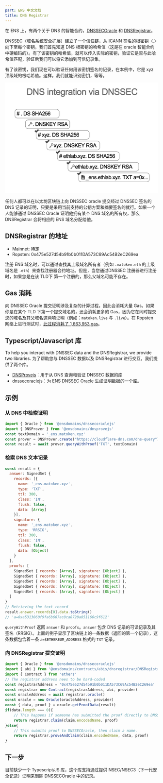 ```yaml
---
part: ENS 中文文档
title: DNS Registrar
---
```


在 ENS 上，有两个关于 DNS 的智能合约，[DNSSECOracle](https://github.com/ensdomains/dnssec-oracle) 和 [DNSRegistrar](https://github.com/ensdomains/dnsregistrar)。

<!-- DNSSEC (The Domain Name System Security Extensions) establishes a chain of trust from the root key which signed by ICANN (.) and down through each key. We start off knowing the hash of the root key of DNS (this is hard coded in the smart contract oracle). Given the hashes of that key, we can pass in the actual key, we can verify that it matches the hash and we can add it to the set of the trusted records.

Given that key, we can now verify any record that is signed with that key, so in this case, it’s the hash of the root of the xyz top level domain. Given that, we can recognize the key, and so on and so forth. -->

DNSSEC（域名系统安全扩展）建立了一个信任链，从 ICANN 签名的根密钥（.）向下至每个密钥。我们首先知道 DNS 根密钥的哈希值（这是在 oracle 智能合约中硬编码的）。有了该密钥的哈希值，就可以传入实际的密钥，验证它是否与此哈希值匹配，验证后我们可以将它添加到可信记录集。

有了该密钥，我们现在可以验证任何用该密钥签名的记录，在本例中，它是 xyz 顶级域的根哈希值。这样，我们就能识别密钥，等等。

![](/images/docs/dnsprovejs-diagram.png)

任何人都可以在以太坊区块链上向 DNSSEC oracle 提交经过 DNSSEC 签名的 DNS 记录的证明，只要是采用当前支持的公钥方案和摘要签名的就行。如果一个人能够通过 DNSSEC Oracle 证明他拥有某个 DNS 域名的所有权，那么 DNSRegistrar 会将相应的 ENS 域名分配给他。

## DNSRegistrar 的地址

- Mainnet: 待定
- Ropsten: 0x475e527d54b91b0b011DA573C69Ac54B2eC269ea

注册 ENS 域名时，可以通过查找其上级域名所有者（例如 `.matoken.eth` 的上级域名是 `.eth`）来查找注册器合约地址。但是，当您通过DNSSEC 注册器进行注册时，如果您是在该 TLD下 第一个注册的，那么父域名可能不存在。

## Gas 消耗

向 DNSSEC Oracle 提交证明涉及复杂的计算过程，因此会消耗大量 Gas。如果你是在某个 TLD 下第一个提交域名的，还会消耗更多的 Gas，因为它在同时提交您的域名及其父域名这两项证明（例如：`matoken.live` 与 `.live`）。在 Ropsten 网络上进行测试时，[此过程消耗了 1,663,953 gas](https://ropsten.etherscan.io/tx/0x7ba91728530b2a9f325b330986265fd455639fd3f07e775cf68ee8c767b2637f)。

## Typescript/Javascript 库

To help you interact with DNSSEC data and the DNSRegistrar, we provide two libraries.
为了帮助您与 DNSSEC 数据以及 DNSRegistrar 进行交互，我们提供了两个库。

- [DNSProvejs](https://github.com/ensdomains/dnsprovejs)：用于从 DNS 查询和验证 DNSSEC 数据的库
- [dnssecoraclejs](https://github.com/ensdomains/dnssecoraclejs)：为 ENS DNSSEC Oracle 生成证明数据的一个库。

## 示例

### 从 DNS 中检索证明

```javascript
import { Oracle } from '@ensdomains/dnssecoraclejs'
import { DNSProver } from '@ensdomains/dnsprovejs'
const textDomain = '_ens.matoken.xyz'
const prover = DNSProver.create("https://cloudflare-dns.com/dns-query")
const result = await prover.queryWithProof('TXT', textDomain)
```

### 检索 DNS 文本记录

```javascript
const result = {
  answer: SignedSet {
    records: [{
      name: '_ens.matoken.xyz',
      type: 'TXT',
      ttl: 300,
      class: 'IN',
      flush: false,
      data: [Array]
    }],
    signature: {
      name: '_ens.matoken.xyz',
      type: 'RRSIG',
      ttl: 300,
      class: 'IN',
      flush: false,
      data: [Object]
    }
  },
  proofs: [
    SignedSet { records: [Array], signature: [Object] },
    SignedSet { records: [Array], signature: [Object] },
    SignedSet { records: [Array], signature: [Object] },
    SignedSet { records: [Array], signature: [Object] },
    SignedSet { records: [Array], signature: [Object] }
  ]
}
// Retrieving the text record
result.answer.records[0].data.toString()
// 'a=0xa5313060f9fa6b607ac8ca8728a851166c9f612'
```

`queryWithProof` 返回 `answer` 和 `proofs`。`answer` 包含 DNS 记录的可读记录及其签名（RRSIG）。上面的例子显示了区块链上的一条数据（返回的第一个记录），这条数据包含着一条 `a=$ETHEREUM_ADDRESS` 格式的 `TXT` 记录。

### 向 DNSRegistrar 提交证明

```javascript
import { Oracle } from '@ensdomains/dnssecoraclejs'
import { abi } from '@ensdomains/contracts/abis/dnsregistrar/DNSRegistrar.json'
import { Contract } from 'ethers'
// The registrar address nees to be hard-coded
const registrarAddress = '0x475e527d54b91b0b011DA573C69Ac54B2eC269ea'
const registrar new Contract(registrarAddress, abi, provider)
const oracleAddress = await registrar.oracle()
const oracle = new Oracle(oracleAddress, provider)
const { data, proof } = oracle.getProofData(result)
if(data.length === 0){
    // This happens if someone has submitted the proof directly to DNSSECOracle, hence only claim a name on the registrar.
    return registrar.claim(claim.encodedName, proof)
}else{
    // This submits proof to DNSSECOracle, then claim a name.
    return registrar.proveAndClaim(claim.encodedName, data, proof)
}
```

## 下一步

目前缺少一个 Typescript/JS 库，这个库支持通过提供 NSEC/NSEC3（下一代安全记录）证明来删除 DNSSECOracle 中的记录。
